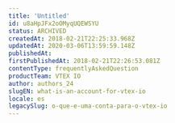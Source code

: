 ```yaml
---
title: 'Untitled'
id: u8aHpJFx2oOMyqUQEWSYU
status: ARCHIVED
createdAt: 2018-02-21T22:25:33.968Z
updatedAt: 2020-03-06T13:59:59.148Z
publishedAt: 
firstPublishedAt: 2018-02-21T22:26:53.081Z
contentType: frequentlyAskedQuestion
productTeam: VTEX IO
author: authors_24
slugEN: what-is-an-account-for-vtex-io
locale: es
legacySlug: o-que-e-uma-conta-para-o-vtex-io
---
```




